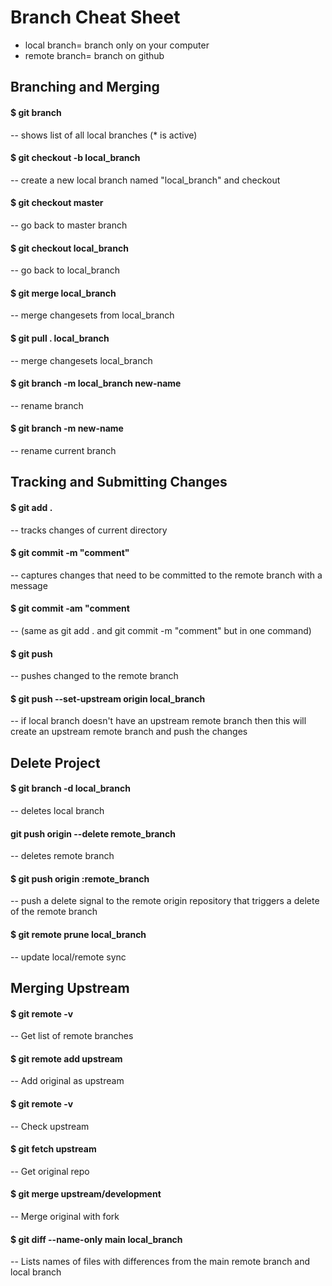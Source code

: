
# Branch Cheat Sheet

  - local branch= branch only on your computer
  - remote branch= branch on github

## Branching and Merging

#### $ git branch
  -- shows list of all local branches (* is active)

#### $ git checkout -b local_branch
  -- create a new local branch named "local_branch" and checkout

#### $ git checkout master                            
  -- go back to master branch

#### $ git checkout local_branch                       
  -- go back to local_branch
 
#### $ git merge local_branch                           
  -- merge changesets from local_branch

#### $ git pull . local_branch                          
  -- merge changesets local_branch

#### $ git branch -m local_branch new-name             
  -- rename branch

#### $ git branch -m new-name                          
  -- rename current branch

## Tracking and Submitting Changes

#### $ git add .                                                                 
  -- tracks changes of current directory

#### $ git commit -m "comment"                                                   
  -- captures changes that need to be committed to the remote branch with a message

#### $ git commit -am "comment                                                   
  -- (same as git add . and git commit -m "comment" but in one command)

#### $ git push                                                                  
  -- pushes changed to the remote branch

#### $ git push --set-upstream origin local_branch                                
  -- if local branch doesn't have an upstream remote branch then this will create an upstream remote branch and push the changes

## Delete Project

#### $ git branch -d local_branch  	                                              
  -- deletes local branch

#### git push origin --delete remote_branch
  -- deletes remote branch

#### $ git push origin :remote_branch	                                            
  -- push a delete signal to the remote origin repository that triggers a delete of the remote branch

#### $ git remote prune local_branch 	                                            
  -- update local/remote sync

## Merging Upstream

#### $ git remote -v 									                                          
  -- Get list of remote branches

#### $ git remote add upstream <upstream github url>	                            
  -- Add original as upstream

#### $ git remote -v 									                                          
  -- Check upstream

#### $ git fetch upstream 								                                        
  -- Get original repo

#### $ git merge upstream/development					                                  
  -- Merge original with fork

#### $ git diff --name-only main local_branch 		                                  
  -- Lists names of files with differences from the main remote branch and local branch
